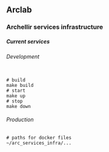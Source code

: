 ## Arclab
### Archellir services infrastructure

##### Current services

###### Development

```shell

# build
make build
# start
make up
# stop
make down
```

###### Production

```shell
# paths for docker files
~/arc_services_infra/...
```
